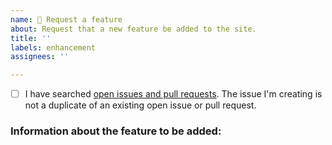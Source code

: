 ```yaml
---
name: 💎 Request a feature
about: Request that a new feature be added to the site.
title: ''
labels: enhancement
assignees: ''

---
```


<!-- Before submitting this issue, please update the title to include a short description of your feature request.
Check the box below before submitting your issue to verify that you have already checked for duplicate open issues and pull requests relating to your request. -->

- [ ] I have searched [open issues and pull requests](https://github.com/2factorauth/twofactorauth/issues?q=is%3Aopen). The issue I'm creating is not a duplicate of an existing open issue or pull request.

### Information about the feature to be added: ###
<!-- Please describe the feature you'd like added to the site. How does it function? What's its purpose? -->
